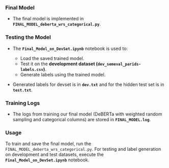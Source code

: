 
### Final Model
- The final model is implemented in **`FINAL_MODEL_deberta_wrs_categorical.py`**.

### Testing the Model
- The **`Final_Model_on_DevSet.ipynb`** notebook is used to:
  - Load the saved trained model.
  - Test it on the **development dataset (`dev_semeval_parids-labels.csv`)**.
  - Generate labels using the trained model.

- Generated labels for devset is in **`dev.txt`** and for the hidden test set is in **`test.txt`**.

### Training Logs
- The logs from training our final model (DeBERTa with weighted random sampling and categorical columns) are stored in **`FINAL_MODEL.log`**.

### Usage
To train and save the final model, run the `FINAL_MODEL_deberta_wrs_categorical.py`.
For testing and label generation on development and test datasets, execute the **`Final_Model_on_DevSet.ipynb`** notebook.
